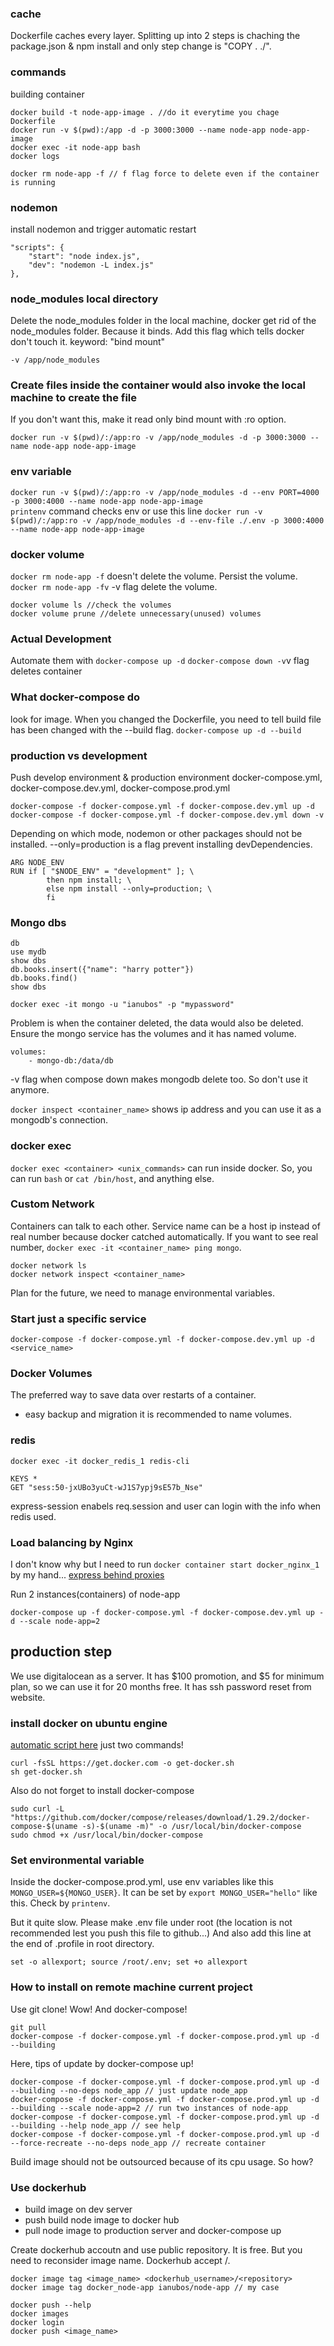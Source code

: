 
### cache
Dockerfile caches every layer.
Splitting up into 2 steps is chaching the package.json & npm install and only step change is "COPY . ./".

### commands
building container
```
docker build -t node-app-image . //do it everytime you chage Dockerfile
docker run -v $(pwd):/app -d -p 3000:3000 --name node-app node-app-image
docker exec -it node-app bash
docker logs
```

```
docker rm node-app -f // f flag force to delete even if the container is running
```

### nodemon
install nodemon and trigger automatic restart
```
"scripts": {
    "start": "node index.js",
    "dev": "nodemon -L index.js"
},
```

### node_modules local directory
Delete the node_modules folder in the local machine, docker get rid of the node_modules folder. Because it binds.
Add this flag which tells docker don't touch it.
keyword: "bind mount"
```
-v /app/node_modules
```

### Create files inside the container would also invoke the local machine to create the file 
If you don't want this, make it read only bind mount with :ro option.
```
docker run -v $(pwd)/:/app:ro -v /app/node_modules -d -p 3000:3000 --name node-app node-app-image
```
### env variable
```docker run -v $(pwd)/:/app:ro -v /app/node_modules -d --env PORT=4000 -p 3000:4000 --name node-app node-app-image```  
```printenv``` command checks env
or use this line
```docker run -v $(pwd)/:/app:ro -v /app/node_modules -d --env-file ./.env -p 3000:4000 --name node-app node-app-image```  

### docker volume
```docker rm node-app -f``` doesn't delete the volume. Persist the volume.
```docker rm node-app -fv``` -v flag delete the volume.
```
docker volume ls //check the volumes
docker volume prune //delete unnecessary(unused) volumes
```


### Actual Development
Automate them with ```docker-compose up -d```
```docker-compose down -v```v flag deletes container

### What docker-compose do
look for image. When you changed the Dockerfile, you need to tell build file has been changed with the --build flag.
```docker-compose up -d --build```

### production vs development
Push develop environment & production environment
docker-compose.yml, docker-compose.dev.yml, docker-compose.prod.yml
```
docker-compose -f docker-compose.yml -f docker-compose.dev.yml up -d
docker-compose -f docker-compose.yml -f docker-compose.dev.yml down -v
```
Depending on which mode, nodemon or other packages should not be installed. --only=production is a flag prevent installing devDependencies. 
```
ARG NODE_ENV
RUN if [ "$NODE_ENV" = "development" ]; \
        then npm install; \
        else npm install --only=production; \
        fi
```

### Mongo dbs
```
db
use mydb
show dbs
db.books.insert({"name": "harry potter"})
db.books.find()
show dbs
```
```
docker exec -it mongo -u "ianubos" -p "mypassword"
```
Problem is when the container deleted, the data would also be deleted.
Ensure the mongo service has the volumes and it has named volume.
```
volumes: 
    - mongo-db:/data/db
```
-v flag when compose down makes mongodb delete too. So don't use it anymore.

```docker inspect <container_name>``` shows ip address and you can use it as a mongodb's connection.


### docker exec
```docker exec <container> <unix_commands>``` can run inside docker. So, you can run ```bash``` or ```cat /bin/host```, and anything else.

### Custom Network
Containers can talk to each other.
Service name can be a host ip instead of real number because docker catched automatically.
If you want to see real number, ```docker exec -it <container_name> ping mongo```.
```
docker network ls
docker network inspect <container_name>
```
Plan for the future, we need to manage environmental variables. 


### Start just a specific service
```
docker-compose -f docker-compose.yml -f docker-compose.dev.yml up -d <service_name>
```

### Docker Volumes
The preferred way to save data over restarts of a container.
 - easy backup and migration
it is recommended to name volumes.


### redis
```docker exec -it docker_redis_1 redis-cli```
```
KEYS *
GET "sess:50-jxUBo3yuCt-wJ1S7ypj9sE57b_Nse"
```
express-session enabels req.session and user can login with the info when redis used.

### Load balancing by Nginx
I don't know why but I need to run ```docker container start docker_nginx_1``` by my hand...
[express behind proxies](https://expressjs.com/en/guide/behind-proxies.html#:~:text=When%20running%20an%20Express%20app,return%20different%20values%20than%20expected.&text=If%20false%20%2C%20the%20app%20is,socket.)

Run 2 instances(containers) of node-app
```
docker-compose up -f docker-compose.yml -f docker-compose.dev.yml up -d --scale node-app=2
```

## production step
We use digitalocean as a server. It has $100 promotion, and $5 for minimum plan, so we can use it for 20 months free.
It has ssh password reset from website.

### install docker on ubuntu engine
[automatic script here](https://get.docker.com/) just two commands!
```
curl -fsSL https://get.docker.com -o get-docker.sh
sh get-docker.sh
```
Also do not forget to install docker-compose
```
sudo curl -L "https://github.com/docker/compose/releases/download/1.29.2/docker-compose-$(uname -s)-$(uname -m)" -o /usr/local/bin/docker-compose
sudo chmod +x /usr/local/bin/docker-compose
```

### Set environmental variable
Inside the docker-compose.prod.yml, use env variables like this ```MONGO_USER=${MONGO_USER}```.
It can be set by ```export MONGO_USER="hello"``` like this.
Check by ```printenv```.

But it quite slow. Please make .env file under root (the location is not recommended lest you push this file to github...)
And also add this line at the end of .profile in root directory.
```
set -o allexport; source /root/.env; set +o allexport
```

### How to install on remote machine current project
Use git clone! Wow! And docker-compose!
```
git pull
docker-compose -f docker-compose.yml -f docker-compose.prod.yml up -d --building
```
Here, tips of update by docker-compose up!
```
docker-compose -f docker-compose.yml -f docker-compose.prod.yml up -d --building --no-deps node_app // just update node_app
docker-compose -f docker-compose.yml -f docker-compose.prod.yml up -d --building --scale node-app=2 // run two instances of node-app
docker-compose -f docker-compose.yml -f docker-compose.prod.yml up -d --building --help node_app // see help
docker-compose -f docker-compose.yml -f docker-compose.prod.yml up -d --force-recreate --no-deps node_app // recreate container
```

Build image should not be outsourced because of its cpu usage.
So how?

### Use dockerhub
 - build image on dev server
 - push build node image to docker hub
 - pull node image to production server and docker-compose up

Create dockerhub accoutn and use public repository. It is free.
But you need to reconsider image name. Dockerhub accept <username>/<repository>.
```
docker image tag <image_name> <dockerhub_username>/<repository>
docker image tag docker_node-app ianubos/node-app // my case
```
```
docker push --help
docker images
docker login
docker push <image_name>
```

